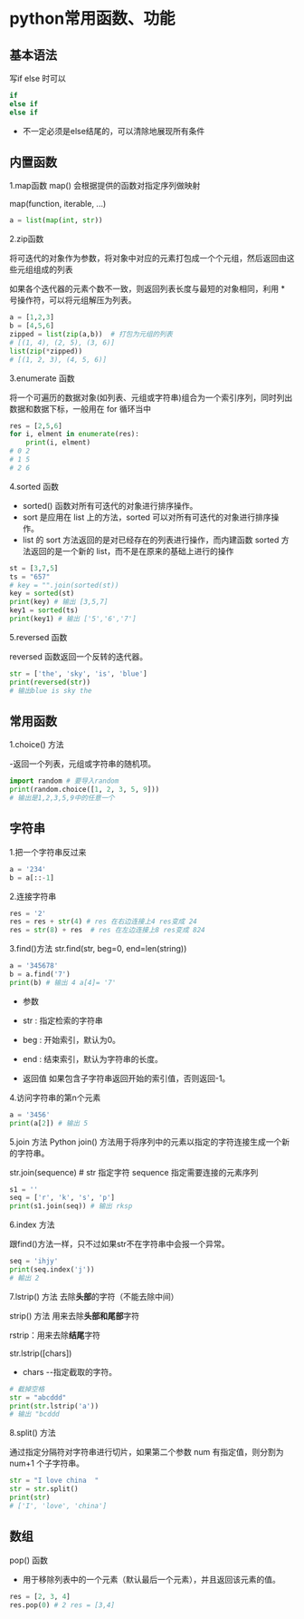 # python常用函数、功能

## 基本语法

写if else 时可以
```python
if
else if
else if
```
- 不一定必须是else结尾的，可以清除地展现所有条件


## 内置函数

1.map函数 map() 会根据提供的函数对指定序列做映射

map(function, iterable, ...)

```python
a = list(map(int, str))
```

2.zip函数

将可迭代的对象作为参数，将对象中对应的元素打包成一个个元组，然后返回由这些元组组成的列表

如果各个迭代器的元素个数不一致，则返回列表长度与最短的对象相同，利用 * 号操作符，可以将元组解压为列表。

```python
a = [1,2,3]
b = [4,5,6]
zipped = list(zip(a,b))  # 打包为元组的列表
# [(1, 4), (2, 5), (3, 6)]
list(zip(*zipped))
# [(1, 2, 3), (4, 5, 6)]
```

3.enumerate 函数

将一个可遍历的数据对象(如列表、元组或字符串)组合为一个索引序列，同时列出数据和数据下标，一般用在 for 循环当中

```python
res = [2,5,6]
for i, elment in enumerate(res):
    print(i, elment)
# 0 2
# 1 5
# 2 6
```

4.sorted 函数

- sorted() 函数对所有可迭代的对象进行排序操作。
- sort 是应用在 list 上的方法，sorted 可以对所有可迭代的对象进行排序操作。 
- list 的 sort 方法返回的是对已经存在的列表进行操作，而内建函数 sorted 方法返回的是一个新的 list，而不是在原来的基础上进行的操作

```python
st = [3,7,5]
ts = "657"
# key = "".join(sorted(st))
key = sorted(st)
print(key) # 输出 [3,5,7]
key1 = sorted(ts)
print(key1) # 输出 ['5','6','7']
```

5.reversed 函数

reversed 函数返回一个反转的迭代器。
```python
str = ['the', 'sky', 'is', 'blue']
print(reversed(str))
# 输出blue is sky the
```


## 常用函数
1.choice() 方法

-返回一个列表，元组或字符串的随机项。

```python
import random # 要导入random
print(random.choice([1, 2, 3, 5, 9]))
# 输出是1,2,3,5,9中的任意一个
```


## 字符串

1.把一个字符串反过来
```python 
a = '234'
b = a[::-1]
```

2.连接字符串
```python
res = '2'
res = res + str(4) # res 在右边连接上4 res变成 24
res = str(8) + res  # res 在左边连接上8 res变成 824
```

3.find()方法
str.find(str, beg=0, end=len(string))
```python
a = '345678'
b = a.find('7')
print(b) # 输出 4 a[4]= '7'
```
- 参数  
- str : 指定检索的字符串
- beg : 开始索引，默认为0。
- end : 结束索引，默认为字符串的长度。

- 返回值 如果包含子字符串返回开始的索引值，否则返回-1。

4.访问字符串的第n个元素
```python
a = '3456'
print(a[2]) # 输出 5
```

5.join 方法
Python join() 方法用于将序列中的元素以指定的字符连接生成一个新的字符串。

str.join(sequence) # str 指定字符 sequence 指定需要连接的元素序列
```python
s1 = ''
seq = ['r', 'k', 's', 'p']
print(s1.join(seq)) # 输出 rksp
```

6.index 方法

跟find()方法一样，只不过如果str不在字符串中会报一个异常。

```python
seq = 'ihjy'
print(seq.index('j'))
# 輸出 2 
```

7.lstrip() 方法 去除**头部**的字符（不能去除中间）

strip() 方法 用来去除**头部和尾部**字符

rstrip：用来去除**结尾**字符

str.lstrip([chars])
- chars --指定截取的字符。

```python
# 截掉空格
str = "abcddd"
print(str.lstrip('a')) 
# 输出 "bcddd
```

8.split() 方法

通过指定分隔符对字符串进行切片，如果第二个参数 num 有指定值，则分割为 num+1 个子字符串。

```python
str = "I love china  "
str = str.split()
print(str)
# ['I', 'love', 'china']
```



## 数组

pop() 函数
- 用于移除列表中的一个元素（默认最后一个元素），并且返回该元素的值。
```python
res = [2, 3, 4]
res.pop(0) # 2 res = [3,4]
```


















